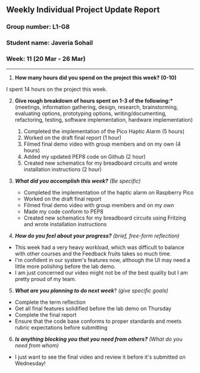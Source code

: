 ## Weekly Individual Project Update Report

### Group number: L1-G8

### Student name: Javeria Sohail

### Week: 11 (20 Mar - 26 Mar)

---

1. **How many hours did you spend on the project this week? (0-10)**

I spent 14 hours on the project this week.

2. **Give rough breakdown of hours spent on 1-3 of the following:\***
   (meetings, information gathering, design, research, brainstorming, evaluating options, prototyping options, writing/documenting, refactoring, testing, software implementation, hardware implementation)

   1. Completed the implementation of the Pico Haptic Alarm (5 hours)
   2. Worked on the draft final report (1 hour)
   3. Filmed final demo video with group members and on my own (4 hours)
   4. Added my updated PEP8 code on Github (2 hour)
   5. Created new schematics for my breadboard circuits and wrote installation instructions (2 hour)

3. **_What did you accomplish this week?_** _(Be specific)_

   - Completed the implementation of the haptic alarm on Raspberry Pico
   - Worked on the draft final report 
   - Filmed final demo video with group members and on my own
   - Made my code conform to PEP8
   - Created new schematics for my breadboard circuits using Fritzing and wrote installation instructions
     
4. **_How do you feel about your progress?_** _(brief, free-form reflection)_

- This week had a very heavy workload, which was difficult to balance with other courses and the Feedback fruits takes so much time.
- I'm confident in our system's features now, although the UI may need a little more polishing before the lab demo.
- I am just concerned our video might not be of the best quality but I am pretty proud of my team.

5. **_What are you planning to do next week_**? _(give specific goals)_

- Complete the term reflection
- Get all final features solidified before the lab demo on Thursday
- Complete the final report
- Ensure that the code base conforms to proper standards and meets rubric expectations before submitting

6. **_Is anything blocking you that you need from others?_** _(What do you need from whom)_

- I just want to see the final video and review it before it's submitted on Wednesday!
